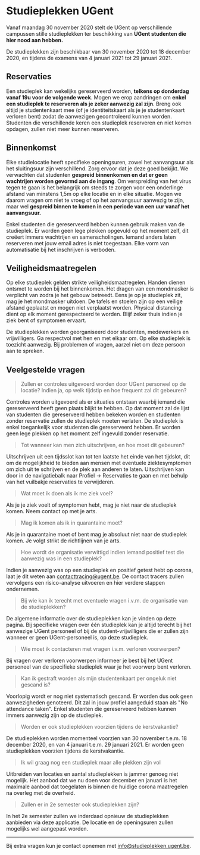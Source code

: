 # Studieplekken UGent
Vanaf maandag 30 november 2020 stelt de UGent op verschillende campussen stille studieplekken ter beschikking van **UGent studenten die hier nood aan hebben.**

De studieplekken zijn beschikbaar van 30 november 2020 tot 18 december 2020, en tijdens de examens van 4 januari 2021 tot 29 januari 2021.

## Reservaties

Een studieplek kan wekelijks gereserveerd worden, **telkens op donderdag vanaf 19u voor de volgende week**. Mogen we erop aandringen om **enkel een studieplek te reserveren als je zeker aanwezig zal zijn**. Breng ook altijd je studentenkaart mee (of je identiteitskaart als je je studentenkaart verloren bent) zodat de aanwezigen gecontroleerd kunnen worden. Studenten die verschillende keren een studieplek reserveren en niet komen opdagen, zullen niet meer kunnen reserveren.

## Binnenkomst

Elke studielocatie heeft specifieke openingsuren, zowel het aanvangsuur als het sluitingsuur zijn verschillend. Zorg ervoor dat je deze goed bekijkt. We verwachten dat studenten **gespreid binnenkomen en dat er geen wachtrijen worden gevormd aan de ingang**. Om verspreiding van het virus tegen te gaan is het belangrijk om steeds te zorgen voor een onderlinge afstand van minstens 1,5m op elke locatie en in elke situatie. Mogen we daarom vragen om niet te vroeg of op het aanvangsuur aanwezig te zijn, maar wel **gespreid binnen te komen in een periode van een uur vanaf het aanvangsuur.**

Enkel studenten die gereserveerd hebben kunnen gebruik maken van de studieplek. Er worden geen lege plekken opgevuld op het moment zelf, dit creëert immers wachtrijen en samenscholingen.
Iemand anders laten reserveren met jouw email adres is niet toegestaan. Elke vorm van automatisatie bij het inschrijven is verboden.

## Veiligheidsmaatregelen

Op elke studieplek gelden strikte veiligheidsmaatregelen. Handen dienen ontsmet te worden bij het binnenkomen. Het dragen van een mondmasker is verplicht van zodra je het gebouw betreedt. Eens je op je studieplek zit, mag je het mondmasker uitdoen. De tafels en stoelen zijn op een veilige afstand geplaatst en mogen niet verplaatst worden. Physical distancing dient op elk moment gerespecteerd te worden. Blijf zeker thuis indien je ziek bent of symptomen ervaart.

De studieplekken worden georganiseerd door studenten, medewerkers en vrijwilligers. Ga respectvol met hen en met elkaar om. Op elke studieplek is toezicht aanwezig. Bij problemen of vragen, aarzel niet om deze persoon aan te spreken.

##  Veelgestelde vragen<a class="anchor" id="FAQ"></a>

> Zullen er controles uitgevoerd worden door UGent personeel op de locatie? Indien ja, op welk tijdstip en hoe frequent zal dit gebeuren?

Controles worden uitgevoerd als er situaties ontstaan waarbij iemand die gereserveerd heeft geen plaats blijkt te hebben. Op dat moment zal de lijst van studenten die gereserveerd hebben bekeken worden en studenten zonder reservatie zullen de studieplek moeten verlaten. De studieplek is enkel toegankelijk voor studenten die gereserveerd hebben. Er worden geen lege plekken op het moment zelf ingevuld zonder reservatie.

> Tot wanneer kan men zich uitschrijven, en hoe moet dit gebeuren?

Uitschrijven uit een tijdsslot kan tot ten laatste het einde van het tijdslot, dit om de mogelijkheid te bieden aan mensen met eventuele ziektesymptomen om zich uit te schrijven en de plek aan anderen te laten. Uitschrijven kan door in de navigatiebalk naar Profiel -> Reservaties te gaan en met behulp van het vuilbakje reservaties te verwijderen.

> Wat moet ik doen als ik me ziek voel?

Als je je ziek voelt of symptomen hebt, mag je niet naar de studieplek komen. Neem contact op met je arts.

> Mag ik komen als ik in quarantaine moet?

Als je in quarantaine moet of bent mag je absoluut niet naar de studieplek komen. Je volgt strikt de richtlijnen van je arts.

> Hoe wordt de organisatie verwittigd indien iemand positief test die aanwezig was in een studieplek?

Indien je aanwezig was op een studieplek en positief getest hebt op corona, laat je dit weten aan contacttracing@ugent.be. De contact tracers zullen vervolgens een risico-analyse uitvoeren en hier verdere stappen ondernemen.

> Bij wie kan ik terecht met eventuele vragen i.v.m. de organisatie van de studieplekken?

De algemene informatie over de studieplekken kan je vinden op deze pagina. Bij specifieke vragen over één studieplek kan je altijd terecht bij het aanwezige UGent personeel of bij de student-vrijwilligers die er zullen zijn wanneer er geen UGent-personeel is, op deze studieplek.

> Wie moet ik contacteren met vragen i.v.m. verloren voorwerpen?

Bij vragen over verloren voorwerpen informeer je best bij het UGent personeel van de specifieke studieplek waar je het voorwerp bent verloren.

> Kan ik gestraft worden als mijn studentenkaart per ongeluk niet gescand is?

Voorlopig wordt er nog niet systematisch gescand. Er worden dus ook geen aanwezigheden genoteerd. Dit zal in jouw profiel aangeduid staan als "No attendance taken". Enkel studenten die gereserveerd hebben kunnen immers aanwezig zijn op de studieplek.

> Worden er ook studieplekken voorzien tijdens de kerstvakantie?

De studieplekken worden momenteel voorzien van 30 november t.e.m. 18 december 2020, en van 4 januari t.e.m. 29 januari 2021. Er worden geen studieplekken voorzien tijdens de kerstvakantie.

> Ik wil graag nog een studieplek maar alle plekken zijn vol

Uitbreiden van locaties en aantal studieplekken is jammer genoeg niet mogelijk. Het aanbod dat we nu doen voor december en januari is het maximale aanbod dat toegelaten is binnen de huidige corona maatregelen na overleg met de overheid.

> Zullen er in 2e semester ook studieplekken zijn?

In het 2e semester zullen we inderdaad opnieuw de studieplekken aanbieden via deze applicatie. De locatie en de openingsuren zullen mogelijks wel aangepast worden.


<hr>

Bij extra vragen kun je contact opnemen met [info@studieplekken.ugent.be](mailto:info@studieplekken.ugent.be).


